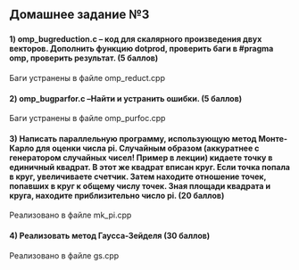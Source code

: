 ## Домашнее задание №3


###   
#### 1) omp_bugreduction.c – код для скалярного произведения двух векторов. Дополнить функцию dotprod, проверить баги в #pragma omp, проверить результат. (5 баллов)    
Баги устранены в файле omp_reduct.cpp
#### 2) omp_bugparfor.c –Найти и устранить ошибки. (5 баллов)   
Баги устранены в файле omp_purfoc.cpp

#### 3) Написать параллельную программу, использующую метод Монте-Карло для оценки числа pi. Случайным образом (аккуратнее с генератором случайных чисел! Пример в лекции) кидаете точку в единичный квадрат. В этот же квадрат вписан круг. Если точка попала в круг, увеличиваете счетчик. Затем находите отношение точек, попавших в круг к общему числу точек. Зная площади квадрата и круга, находите приблизительно число pi. (20 баллов)   
Реализовано в файле mk_pi.cpp

#### 4) Реализовать метод Гаусса-Зейделя (30 баллов)   
Реализовано в файле gs.cpp
